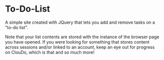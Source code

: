 To-Do-List
==========

A simple site created with JQuery that lets you add and remove tasks on a "to-do list".  

Note that your list contents are stored with the instance of the browser page you have opened. If you were looking for something that stores content across sessions and/or linked to an account, keep an eye out for progress on ClouDo, which is that and so much more!
